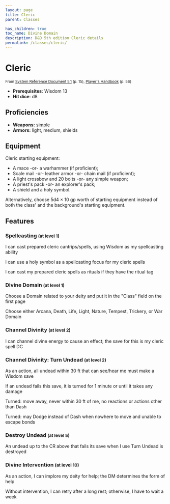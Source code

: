```yaml
---
layout: page
title: Cleric
parent: Classes

has_children: true
toc_name: Divine Domain
description: D&D 5th edition Cleric details
permalink: /classes/cleric/
---
```


# Cleric

<small>From <a target="_blank" href="https://media.wizards.com/2016/downloads/DND/SRD-OGL_V5.1.pdf">System Reference Document 5.1</a> (p. 15), <a target="_blank" href="https://dnd.wizards.com/products/tabletop-games/rpg-products/rpg_playershandbook">Player's Handbook</a> (p. 56)</small>

- **Prerequisites**: Wisdom 13
- **Hit dice**: d8

## Proficiencies

- **Weapons:** simple
- **Armors:** light, medium, shields

## Equipment


Cleric starting equipment:

- A mace -or- a warhammer (if proficient);
- Scale mail -or- leather armor -or- chain mail (if proficient);
- A light crossbow and 20 bolts -or- any simple weapon;
- A priest's pack -or- an explorer's pack;
- A shield and a holy symbol.

Alternatively, choose 5d4 × 10 gp worth of starting equipment instead of both the class' and the background's starting equipment.


## Features

### Spellcasting <small>(at level 1)</small>


I can cast prepared cleric cantrips/spells, using Wisdom as my spellcasting ability

I can use a holy symbol as a spellcasting focus for my cleric spells

I can cast my prepared cleric spells as rituals if they have the ritual tag



### Divine Domain <small>(at level 1)</small>


Choose a Domain related to your deity and put it in the "Class" field on the first page

Choose either Arcana, Death, Life, Light, Nature, Tempest, Trickery, or War Domain



### Channel Divinity <small>(at level 2)</small>


I can channel divine energy to cause an effect; the save for this is my cleric spell DC



### Channel Divinity: Turn Undead <small>(at level 2)</small>


As an action, all undead within 30 ft that can see/hear me must make a Wisdom save

If an undead fails this save, it is turned for 1 minute or until it takes any damage

Turned: move away, never within 30 ft of me, no reactions or actions other than Dash

Turned: may Dodge instead of Dash when nowhere to move and unable to escape bonds



### Destroy Undead <small>(at level 5)</small>


An undead up to the CR above that fails its save when I use Turn Undead is destroyed



### Divine Intervention <small>(at level 10)</small>


As an action, I can implore my deity for help; the DM determines the form of help

Without intervention, I can retry after a long rest; otherwise, I have to wait a week


